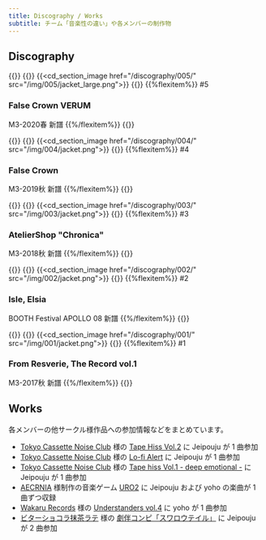 ```yaml
---
title: Discography / Works
subtitle: チーム「音楽性の違い」や各メンバーの制作物
---
```


## Discography

<!-- 5 -->
{{<flexbox class="cd-section" justify-content="flex-start">}}
  {{<flexitem width="220px">}}
    {{<cd_section_image href="/discography/005/" src="/img/005/jacket_large.png">}}
  {{</flexitem>}}
  {{%flexitem%}}
\#5

### False Crown VERUM

M3-2020春 新譜
  {{%/flexitem%}}
{{</flexbox>}}

<!-- 4 -->
{{<flexbox class="cd-section" justify-content="flex-start">}}
  {{<flexitem width="220px">}}
    {{<cd_section_image href="/discography/004/" src="/img/004/jacket.png">}}
  {{</flexitem>}}
  {{%flexitem%}}
\#4

### False Crown

M3-2019秋 新譜
  {{%/flexitem%}}
{{</flexbox>}}


<!-- 3 -->
{{<flexbox class="cd-section" justify-content="flex-start">}}
  {{<flexitem width="220px">}}
    {{<cd_section_image href="/discography/003/" src="/img/003/jacket.png">}}
  {{</flexitem>}}
  {{%flexitem%}}
\#3

### AtelierShop "Chronica"

M3-2018秋 新譜
  {{%/flexitem%}}
{{</flexbox>}}


<!-- 2 -->
{{<flexbox class="cd-section" justify-content="flex-start">}}
  {{<flexitem width="220px">}}
    {{<cd_section_image href="/discography/002/" src="/img/002/jacket.png">}}
  {{</flexitem>}}
  {{%flexitem%}}
\#2

### Isle, Elsia

BOOTH Festival APOLLO 08 新譜
  {{%/flexitem%}}
{{</flexbox>}}

<!-- 1 -->
{{<flexbox class="cd-section" justify-content="flex-start">}}
  {{<flexitem width="220px">}}
    {{<cd_section_image href="/discography/001/" src="/img/001/jacket.png">}}
  {{</flexitem>}}
  {{%flexitem%}}
\#1

### From Resverie, The Record vol.1

M3-2017秋 新譜
  {{%/flexitem%}}
{{</flexbox>}}

## Works

各メンバーの他サークル様作品への参加情報などをまとめています。

- [Tokyo Cassette Noise Club](https://twitter.com/tokyocassette) 様の [Tape Hiss Vol.2](https://twitter.com/TokyoCassette/status/1313796218406023170) に Jeipouju が 1 曲参加
- [Tokyo Cassette Noise Club](https://twitter.com/tokyocassette) 様の [Lo-fi Alert](https://tokyocassettenoiseclub.bandcamp.com/album/lo-fi-alert) に Jeipouju が 1 曲参加
- [Tokyo Cassette Noise Club](https://twitter.com/tokyocassette) 様の [Tape hiss Vol​.​1 - deep emotional -](https://tcnc001.tumblr.com/) に Jeipouju が 1 曲参加
- [AECRNIA](https://keishoabe.wixsite.com/aecrnia) 様制作の音楽ゲーム [URO2](https://keishoabe.wixsite.com/uro2) に Jeipouju および yoho の楽曲が 1 曲ずつ収録
- [Wakaru Records](https://wakarec.tumblr.com/) 様の [Understanders vol.4](https://wkr-us4.tumblr.com/) に yoho が 1 曲参加
- [ビターショコラ抹茶ラテ](https://bittercmlatte.wixsite.com/bitterlatte) 様の [劇伴コンピ「スワロウテイル」](https://bittercmlatte.wixsite.com/swallowtail) に Jeipouju が 2 曲参加